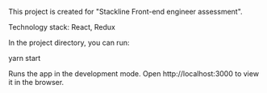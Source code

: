 This project is created for "Stackline Front-end engineer assessment".

Technology stack: React, Redux



In the project directory, you can run:

yarn start

Runs the app in the development mode.
Open http://localhost:3000 to view it in the browser.
